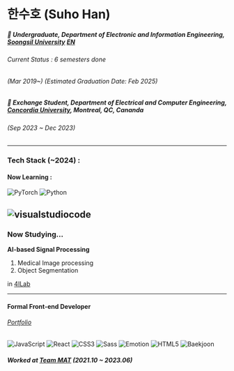 # 한수호 (Suho Han)

##### 🏫 Undergraduate, Department of Electronic and Information Engineering, [Soongsil University](https://ssu.ac.kr/) [EN](https://webtrans.llsollu.com:40443/ezweb/translate?source=KO&target=EN&profileId=0012d8d1-14e0-4237-a6a5-a68bc015f94d&url=https%3A%2F%2Fssu.ac.kr%2Fmain_renewal%2F)

###### Current Status : 6 semesters done

###### (Mar 2019~) (Estimated Graduation Date: Feb 2025)

##### 🏫 Exchange Student, Department of Electrical and Computer Engineering, [Concordia University](https://www.concordia.ca/), Montreal, QC, Cananda

###### (Sep 2023 ~ Dec 2023)

---

### Tech Stack (~2024) :

#### Now Learning :

![PyTorch](https://img.shields.io/badge/PyTorch-EE4C2C?style=flat-square&logo=PyTorch&logoColor=white) ![Python](https://img.shields.io/badge/Python-306998?style=flat-square&logo=Python&logoColor=FFD43B)


![visualstudiocode](https://img.shields.io/badge/Visual_Studio_Code-007ACC?style=flat-square&logo=visualstudiocode&logoColor=white)
---

### Now Studying...
**AI-based Signal Processing**
1. Medical Image processing
2. Object Segmentation

in [4ILab](https://sites.google.com/ssu.ac.kr/4ilab/people)

---

#### Formal Front-end Developer
###### [Portfolio](https://github.com/unbroken2650/Portfolio)
![JavaScript](https://img.shields.io/badge/JavaScript-F7DF1E?style=flat-square&logo=JavaScript&logoColor=white) ![React](https://img.shields.io/badge/React-1F232A?style=flat-square&logo=React&logoColor=#61DBFB) ![CSS3](https://img.shields.io/badge/CSS3-1572B6?style=flat-square&logo=CSS3&logoColor=white) ![Sass](https://img.shields.io/badge/Sass-CC6699?style=flat-square&logo=Sass&logoColor=white) ![Emotion](https://img.shields.io/badge/Emotion-c468b7?style=flat-square&logo=&logoColor=) ![HTML5](https://img.shields.io/badge/HTML5-E34F26?style=flat-square&logo=HTML5&logoColor=white) ![Baekjoon](http://mazassumnida.wtf/api/mini/generate_badge?boj=hansuho36eie)

##### Worked at [Team MAT](https://github.com/TEAM-MAT) (2021.10 ~ 2023.06)
